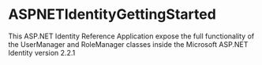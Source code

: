 # ASPNETIdentityGettingStarted

This ASP.NET Identity Reference Application expose the full functionality of the UserManager and RoleManager classes inside the Microsoft ASP.NET Identity version 2.2.1
